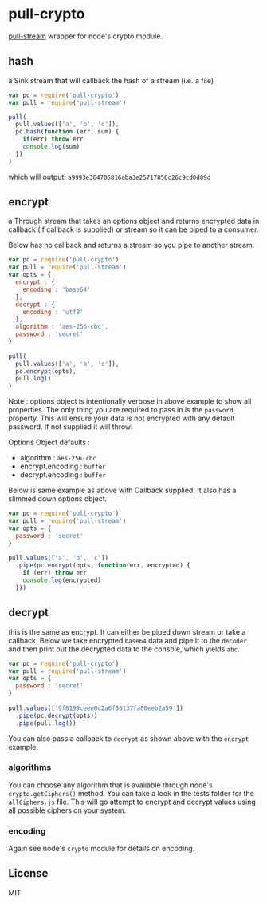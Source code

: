 # pull-crypto

[pull-stream](https://github.com/dominictarr/pull-stream)
wrapper for node's crypto module.

## hash

a Sink stream that will callback the hash of a stream (i.e. a file)

``` js
var pc = require('pull-crypto')
var pull = require('pull-stream')

pull(
  pull.values(['a', 'b', 'c']),
  pc.hash(function (err, sum) {
    if(err) throw err
    console.log(sum)
  })
)
```
which will output: `a9993e364706816aba3e25717850c26c9cd0d89d`

## encrypt

a Through stream that takes an options object and returns encrypted data in callback (if callback is supplied) or stream so it can be piped to a consumer.

Below has no callback and returns a stream so you pipe to another stream.

```js
var pc = require('pull-crypto')
var pull = require('pull-stream')
var opts = {
  encrypt : {
    encoding : 'base64'
  },
  decrypt : {
    encoding : 'utf8'
  },
  algorithm : 'aes-256-cbc',
  password : 'secret'
}
   
pull(
  pull.values(['a', 'b', 'c']),
  pc.encrypt(opts),
  pull.log()
)
```
Note : options object is intentionally verbose in above example to show all properties. The only thing you are required to pass in is the `password` property. This will ensure your data is not encrypted with any default password. If not supplied it will throw!

Options Object defaults :
* algorithm : `aes-256-cbc`
* encrypt.encoding : `buffer`
* decrypt.encoding : `buffer`

Below is same example as above with Callback supplied. It also has a slimmed down options object.

```js
var pc = require('pull-crypto')
var pull = require('pull-stream')
var opts = {
  password : 'secret'
}
   
pull.values(['a', 'b', 'c'])
  .pipe(pc.encrypt(opts, function(err, encrypted) {
    if (err) throw err
    console.log(encrypted)
  }))
```

## decrypt

this is the same as encrypt. It can either be piped down stream or take a callback. Below we take encrypted `base64` data and pipe it to the `decoder` and then print out the decrypted data to the console, which yields `abc`.

```js
var pc = require('pull-crypto')
var pull = require('pull-stream')
var opts = {
  password : 'secret'
}
   
pull.values(['9f6199ceee0c2a6f36137fa80eeb2a59'])
  .pipe(pc.decrypt(opts))
  .pipe(pull.log())
```

You can also pass a callback to `decrypt` as shown above with the `encrypt` example.

### algorithms

You can choose any algorithm that is available through node's `crypto.getCiphers()` method. You can take a look in the tests folder for the `allCiphers.js` file. This will go attempt to encrypt and decrypt values using all possible ciphers on your system.

### encoding

Again see node's `crypto` module for details on encoding.

## License

MIT
